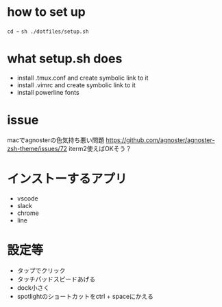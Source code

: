 # how to set up
`cd ~`
`sh ./dotfiles/setup.sh`

# what setup.sh does
- install .tmux.conf and create symbolic link to it
- install .vimrc and create symbolic link to it
- install powerline fonts

# issue
macでagnosterの色気持ち悪い問題
https://github.com/agnoster/agnoster-zsh-theme/issues/72
iterm2使えばOKそう？


# インストーするアプリ
- vscode 
- slack
- chrome 
- line

# 設定等
- タップでクリック
- タッチパッドスピードあげる
- dock小さく
- spotlightのショートカットをctrl + spaceにかえる

